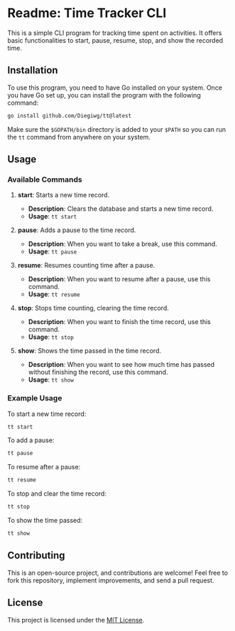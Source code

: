 # Readme: Time Tracker CLI

This is a simple CLI program for tracking time spent on activities. It offers basic functionalities to start, pause, resume, stop, and show the recorded time.

## Installation

To use this program, you need to have Go installed on your system. Once you have Go set up, you can install the program with the following command:

```bash
go install github.com/Diegiwg/tt@latest
```

Make sure the `$GOPATH/bin` directory is added to your `$PATH` so you can run the `tt` command from anywhere on your system.

## Usage

### Available Commands

1. **start**: Starts a new time record.
   - **Description**: Clears the database and starts a new time record.
   - **Usage**: `tt start`

2. **pause**: Adds a pause to the time record.
   - **Description**: When you want to take a break, use this command.
   - **Usage**: `tt pause`

3. **resume**: Resumes counting time after a pause.
   - **Description**: When you want to resume after a pause, use this command.
   - **Usage**: `tt resume`

4. **stop**: Stops time counting, clearing the time record.
   - **Description**: When you want to finish the time record, use this command.
   - **Usage**: `tt stop`

5. **show**: Shows the time passed in the time record.
   - **Description**: When you want to see how much time has passed without finishing the record, use this command.
   - **Usage**: `tt show`

### Example Usage

To start a new time record:

```bash
tt start
```

To add a pause:

```bash
tt pause
```

To resume after a pause:

```bash
tt resume
```

To stop and clear the time record:

```bash
tt stop
```

To show the time passed:

```bash
tt show
```

## Contributing

This is an open-source project, and contributions are welcome! Feel free to fork this repository, implement improvements, and send a pull request.

## License

This project is licensed under the [MIT License](LICENSE).
